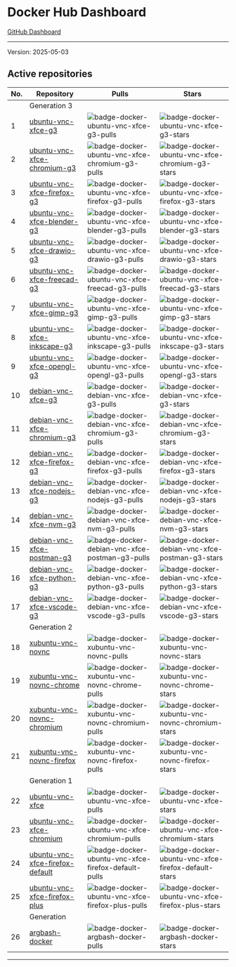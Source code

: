 # Docker Hub Dashboard

[GitHub Dashboard](https://github.com/accetto/dashboard/blob/master/github-dashboard.md)

****

Version: 2025-05-03

## Active repositories

|No.| Repository | Pulls | Stars |
|---|----------- | ----- | ----- |
|   | Generation 3 | | |
| 1 | [ubuntu-vnc-xfce-g3](https://hub.docker.com/r/accetto/ubuntu-vnc-xfce-g3) | ![badge-docker-ubuntu-vnc-xfce-g3-pulls][badge-docker-ubuntu-vnc-xfce-g3-pulls] | ![badge-docker-ubuntu-vnc-xfce-g3-stars][badge-docker-ubuntu-vnc-xfce-g3-stars] |
| 2 | [ubuntu-vnc-xfce-chromium-g3](https://hub.docker.com/r/accetto/ubuntu-vnc-xfce-chromium-g3) | ![badge-docker-ubuntu-vnc-xfce-chromium-g3-pulls][badge-docker-ubuntu-vnc-xfce-chromium-g3-pulls] | ![badge-docker-ubuntu-vnc-xfce-chromium-g3-stars][badge-docker-ubuntu-vnc-xfce-chromium-g3-stars] |
| 3 | [ubuntu-vnc-xfce-firefox-g3](https://hub.docker.com/r/accetto/ubuntu-vnc-xfce-firefox-g3) | ![badge-docker-ubuntu-vnc-xfce-firefox-g3-pulls][badge-docker-ubuntu-vnc-xfce-firefox-g3-pulls] | ![badge-docker-ubuntu-vnc-xfce-firefox-g3-stars][badge-docker-ubuntu-vnc-xfce-firefox-g3-stars] |
| 4 | [ubuntu-vnc-xfce-blender-g3](https://hub.docker.com/r/accetto/ubuntu-vnc-xfce-blender-g3) | ![badge-docker-ubuntu-vnc-xfce-blender-g3-pulls][badge-docker-ubuntu-vnc-xfce-blender-g3-pulls] | ![badge-docker-ubuntu-vnc-xfce-blender-g3-stars][badge-docker-ubuntu-vnc-xfce-blender-g3-stars] |
| 5 | [ubuntu-vnc-xfce-drawio-g3](https://hub.docker.com/r/accetto/ubuntu-vnc-xfce-drawio-g3) | ![badge-docker-ubuntu-vnc-xfce-drawio-g3-pulls][badge-docker-ubuntu-vnc-xfce-drawio-g3-pulls] | ![badge-docker-ubuntu-vnc-xfce-drawio-g3-stars][badge-docker-ubuntu-vnc-xfce-drawio-g3-stars] |
| 6 | [ubuntu-vnc-xfce-freecad-g3](https://hub.docker.com/r/accetto/ubuntu-vnc-xfce-freecad-g3) | ![badge-docker-ubuntu-vnc-xfce-freecad-g3-pulls][badge-docker-ubuntu-vnc-xfce-freecad-g3-pulls] | ![badge-docker-ubuntu-vnc-xfce-freecad-g3-stars][badge-docker-ubuntu-vnc-xfce-freecad-g3-stars] |
| 7 | [ubuntu-vnc-xfce-gimp-g3](https://hub.docker.com/r/accetto/ubuntu-vnc-xfce-gimp-g3) | ![badge-docker-ubuntu-vnc-xfce-gimp-g3-pulls][badge-docker-ubuntu-vnc-xfce-gimp-g3-pulls] | ![badge-docker-ubuntu-vnc-xfce-gimp-g3-stars][badge-docker-ubuntu-vnc-xfce-gimp-g3-stars] |
| 8 | [ubuntu-vnc-xfce-inkscape-g3](https://hub.docker.com/r/accetto/ubuntu-vnc-xfce-inkscape-g3) | ![badge-docker-ubuntu-vnc-xfce-inkscape-g3-pulls][badge-docker-ubuntu-vnc-xfce-inkscape-g3-pulls] | ![badge-docker-ubuntu-vnc-xfce-inkscape-g3-stars][badge-docker-ubuntu-vnc-xfce-inkscape-g3-stars] |
| 9 | [ubuntu-vnc-xfce-opengl-g3](https://hub.docker.com/r/accetto/ubuntu-vnc-xfce-opengl-g3) | ![badge-docker-ubuntu-vnc-xfce-opengl-g3-pulls][badge-docker-ubuntu-vnc-xfce-opengl-g3-pulls] | ![badge-docker-ubuntu-vnc-xfce-opengl-g3-stars][badge-docker-ubuntu-vnc-xfce-opengl-g3-stars] |
| 10 | [debian-vnc-xfce-g3](https://hub.docker.com/r/accetto/debian-vnc-xfce-g3) | ![badge-docker-debian-vnc-xfce-g3-pulls][badge-docker-debian-vnc-xfce-g3-pulls] | ![badge-docker-debian-vnc-xfce-g3-stars][badge-docker-debian-vnc-xfce-g3-stars] |
| 11 | [debian-vnc-xfce-chromium-g3](https://hub.docker.com/r/accetto/debian-vnc-xfce-chromium-g3) | ![badge-docker-debian-vnc-xfce-chromium-g3-pulls][badge-docker-debian-vnc-xfce-chromium-g3-pulls] | ![badge-docker-debian-vnc-xfce-chromium-g3-stars][badge-docker-debian-vnc-xfce-chromium-g3-stars] |
| 12 | [debian-vnc-xfce-firefox-g3](https://hub.docker.com/r/accetto/debian-vnc-xfce-firefox-g3) | ![badge-docker-debian-vnc-xfce-firefox-g3-pulls][badge-docker-debian-vnc-xfce-firefox-g3-pulls] | ![badge-docker-debian-vnc-xfce-firefox-g3-stars][badge-docker-debian-vnc-xfce-firefox-g3-stars] |
| 13 | [debian-vnc-xfce-nodejs-g3](https://hub.docker.com/r/accetto/debian-vnc-xfce-nodejs-g3) | ![badge-docker-debian-vnc-xfce-nodejs-g3-pulls][badge-docker-debian-vnc-xfce-nodejs-g3-pulls] | ![badge-docker-debian-vnc-xfce-nodejs-g3-stars][badge-docker-debian-vnc-xfce-nodejs-g3-stars] |
| 14 | [debian-vnc-xfce-nvm-g3](https://hub.docker.com/r/accetto/debian-vnc-xfce-nvm-g3) | ![badge-docker-debian-vnc-xfce-nvm-g3-pulls][badge-docker-debian-vnc-xfce-nvm-g3-pulls] | ![badge-docker-debian-vnc-xfce-nvm-g3-stars][badge-docker-debian-vnc-xfce-nvm-g3-stars] |
| 15 | [debian-vnc-xfce-postman-g3](https://hub.docker.com/r/accetto/debian-vnc-xfce-postman-g3) | ![badge-docker-debian-vnc-xfce-postman-g3-pulls][badge-docker-debian-vnc-xfce-postman-g3-pulls] | ![badge-docker-debian-vnc-xfce-postman-g3-stars][badge-docker-debian-vnc-xfce-postman-g3-stars] |
| 16 | [debian-vnc-xfce-python-g3](https://hub.docker.com/r/accetto/debian-vnc-xfce-python-g3) | ![badge-docker-debian-vnc-xfce-python-g3-pulls][badge-docker-debian-vnc-xfce-python-g3-pulls] | ![badge-docker-debian-vnc-xfce-python-g3-stars][badge-docker-debian-vnc-xfce-python-g3-stars] |
| 17 | [debian-vnc-xfce-vscode-g3](https://hub.docker.com/r/accetto/debian-vnc-xfce-vscode-g3) | ![badge-docker-debian-vnc-xfce-vscode-g3-pulls][badge-docker-debian-vnc-xfce-vscode-g3-pulls] | ![badge-docker-debian-vnc-xfce-vscode-g3-stars][badge-docker-debian-vnc-xfce-vscode-g3-stars] |
|   | Generation 2 | | |
| 18 | [xubuntu-vnc-novnc](https://hub.docker.com/r/accetto/xubuntu-vnc-novnc) | ![badge-docker-xubuntu-vnc-novnc-pulls][badge-docker-xubuntu-vnc-novnc-pulls] | ![badge-docker-xubuntu-vnc-novnc-stars][badge-docker-xubuntu-vnc-novnc-stars] |
| 19 | [xubuntu-vnc-novnc-chrome](https://hub.docker.com/r/accetto/xubuntu-vnc-novnc-chrome) | ![badge-docker-xubuntu-vnc-novnc-chrome-pulls][badge-docker-xubuntu-vnc-novnc-chrome-pulls] | ![badge-docker-xubuntu-vnc-novnc-chrome-stars][badge-docker-xubuntu-vnc-novnc-chrome-stars] |
| 20 | [xubuntu-vnc-novnc-chromium](https://hub.docker.com/r/accetto/xubuntu-vnc-novnc-chromium) | ![badge-docker-xubuntu-vnc-novnc-chromium-pulls][badge-docker-xubuntu-vnc-novnc-chromium-pulls] | ![badge-docker-xubuntu-vnc-novnc-chromium-stars][badge-docker-xubuntu-vnc-novnc-chromium-stars] |
| 21 | [xubuntu-vnc-novnc-firefox](https://hub.docker.com/r/accetto/xubuntu-vnc-novnc-firefox) | ![badge-docker-xubuntu-vnc-novnc-firefox-pulls][badge-docker-xubuntu-vnc-novnc-firefox-pulls] | ![badge-docker-xubuntu-vnc-novnc-firefox-stars][badge-docker-xubuntu-vnc-novnc-firefox-stars] |
|   | Generation 1 | | |
| 22 | [ubuntu-vnc-xfce](https://hub.docker.com/r/accetto/ubuntu-vnc-xfce) | ![badge-docker-ubuntu-vnc-xfce-pulls][badge-docker-ubuntu-vnc-xfce-pulls] | ![badge-docker-ubuntu-vnc-xfce-stars][badge-docker-ubuntu-vnc-xfce-stars] |
| 23 | [ubuntu-vnc-xfce-chromium](https://hub.docker.com/r/accetto/ubuntu-vnc-xfce-chromium) | ![badge-docker-ubuntu-vnc-xfce-chromium-pulls][badge-docker-ubuntu-vnc-xfce-chromium-pulls] | ![badge-docker-ubuntu-vnc-xfce-chromium-stars][badge-docker-ubuntu-vnc-xfce-chromium-stars] |
| 24 | [ubuntu-vnc-xfce-firefox-default](https://hub.docker.com/r/accetto/ubuntu-vnc-xfce-firefox-default) | ![badge-docker-ubuntu-vnc-xfce-firefox-default-pulls][badge-docker-ubuntu-vnc-xfce-firefox-default-pulls] | ![badge-docker-ubuntu-vnc-xfce-firefox-default-stars][badge-docker-ubuntu-vnc-xfce-firefox-default-stars] |
| 25 | [ubuntu-vnc-xfce-firefox-plus](https://hub.docker.com/r/accetto/ubuntu-vnc-xfce-firefox-plus) | ![badge-docker-ubuntu-vnc-xfce-firefox-plus-pulls][badge-docker-ubuntu-vnc-xfce-firefox-plus-pulls] | ![badge-docker-ubuntu-vnc-xfce-firefox-plus-stars][badge-docker-ubuntu-vnc-xfce-firefox-plus-stars] |
|   | Generation | | |
| 26 | [argbash-docker](https://hub.docker.com/r/accetto/argbash-docker) | ![badge-docker-argbash-docker-pulls][badge-docker-argbash-docker-pulls] | ![badge-docker-argbash-docker-stars][badge-docker-argbash-docker-stars] |

****

[badge-docker-ubuntu-vnc-xfce-g3-pulls]: https://img.shields.io/docker/pulls/accetto/ubuntu-vnc-xfce-g3
[badge-docker-ubuntu-vnc-xfce-g3-stars]: https://img.shields.io/docker/stars/accetto/ubuntu-vnc-xfce-g3

[badge-docker-ubuntu-vnc-xfce-chromium-g3-pulls]: https://img.shields.io/docker/pulls/accetto/ubuntu-vnc-xfce-chromium-g3
[badge-docker-ubuntu-vnc-xfce-chromium-g3-stars]: https://img.shields.io/docker/stars/accetto/ubuntu-vnc-xfce-chromium-g3

[badge-docker-ubuntu-vnc-xfce-firefox-g3-pulls]: https://img.shields.io/docker/pulls/accetto/ubuntu-vnc-xfce-firefox-g3
[badge-docker-ubuntu-vnc-xfce-firefox-g3-stars]: https://img.shields.io/docker/stars/accetto/ubuntu-vnc-xfce-firefox-g3

[badge-docker-ubuntu-vnc-xfce-blender-g3-pulls]: https://img.shields.io/docker/pulls/accetto/ubuntu-vnc-xfce-blender-g3
[badge-docker-ubuntu-vnc-xfce-blender-g3-stars]: https://img.shields.io/docker/stars/accetto/ubuntu-vnc-xfce-blender-g3

[badge-docker-ubuntu-vnc-xfce-drawio-g3-pulls]: https://img.shields.io/docker/pulls/accetto/ubuntu-vnc-xfce-drawio-g3
[badge-docker-ubuntu-vnc-xfce-drawio-g3-stars]: https://img.shields.io/docker/stars/accetto/ubuntu-vnc-xfce-drawio-g3

[badge-docker-ubuntu-vnc-xfce-freecad-g3-pulls]: https://img.shields.io/docker/pulls/accetto/ubuntu-vnc-xfce-freecad-g3
[badge-docker-ubuntu-vnc-xfce-freecad-g3-stars]: https://img.shields.io/docker/stars/accetto/ubuntu-vnc-xfce-freecad-g3

[badge-docker-ubuntu-vnc-xfce-gimp-g3-pulls]: https://img.shields.io/docker/pulls/accetto/ubuntu-vnc-xfce-gimp-g3
[badge-docker-ubuntu-vnc-xfce-gimp-g3-stars]: https://img.shields.io/docker/stars/accetto/ubuntu-vnc-xfce-gimp-g3

[badge-docker-ubuntu-vnc-xfce-inkscape-g3-pulls]: https://img.shields.io/docker/pulls/accetto/ubuntu-vnc-xfce-inkscape-g3
[badge-docker-ubuntu-vnc-xfce-inkscape-g3-stars]: https://img.shields.io/docker/stars/accetto/ubuntu-vnc-xfce-inkscape-g3

[badge-docker-ubuntu-vnc-xfce-opengl-g3-pulls]: https://img.shields.io/docker/pulls/accetto/ubuntu-vnc-xfce-opengl-g3
[badge-docker-ubuntu-vnc-xfce-opengl-g3-stars]: https://img.shields.io/docker/stars/accetto/ubuntu-vnc-xfce-opengl-g3

[badge-docker-debian-vnc-xfce-g3-pulls]: https://img.shields.io/docker/pulls/accetto/debian-vnc-xfce-g3
[badge-docker-debian-vnc-xfce-g3-stars]: https://img.shields.io/docker/stars/accetto/debian-vnc-xfce-g3

[badge-docker-debian-vnc-xfce-chromium-g3-pulls]: https://img.shields.io/docker/pulls/accetto/debian-vnc-xfce-chromium-g3
[badge-docker-debian-vnc-xfce-chromium-g3-stars]: https://img.shields.io/docker/stars/accetto/debian-vnc-xfce-chromium-g3

[badge-docker-debian-vnc-xfce-firefox-g3-pulls]: https://img.shields.io/docker/pulls/accetto/debian-vnc-xfce-firefox-g3
[badge-docker-debian-vnc-xfce-firefox-g3-stars]: https://img.shields.io/docker/stars/accetto/debian-vnc-xfce-firefox-g3

[badge-docker-debian-vnc-xfce-nodejs-g3-pulls]: https://img.shields.io/docker/pulls/accetto/debian-vnc-xfce-nodejs-g3
[badge-docker-debian-vnc-xfce-nodejs-g3-stars]: https://img.shields.io/docker/stars/accetto/debian-vnc-xfce-nodejs-g3

[badge-docker-debian-vnc-xfce-nvm-g3-pulls]: https://img.shields.io/docker/pulls/accetto/debian-vnc-xfce-nvm-g3
[badge-docker-debian-vnc-xfce-nvm-g3-stars]: https://img.shields.io/docker/stars/accetto/debian-vnc-xfce-nvm-g3

[badge-docker-debian-vnc-xfce-postman-g3-pulls]: https://img.shields.io/docker/pulls/accetto/debian-vnc-xfce-postman-g3
[badge-docker-debian-vnc-xfce-postman-g3-stars]: https://img.shields.io/docker/stars/accetto/debian-vnc-xfce-postman-g3

[badge-docker-debian-vnc-xfce-python-g3-pulls]: https://img.shields.io/docker/pulls/accetto/debian-vnc-xfce-python-g3
[badge-docker-debian-vnc-xfce-python-g3-stars]: https://img.shields.io/docker/stars/accetto/debian-vnc-xfce-python-g3

[badge-docker-debian-vnc-xfce-vscode-g3-pulls]: https://img.shields.io/docker/pulls/accetto/debian-vnc-xfce-vscode-g3
[badge-docker-debian-vnc-xfce-vscode-g3-stars]: https://img.shields.io/docker/stars/accetto/debian-vnc-xfce-vscode-g3

[badge-docker-xubuntu-vnc-novnc-pulls]: https://img.shields.io/docker/pulls/accetto/xubuntu-vnc-novnc
[badge-docker-xubuntu-vnc-novnc-stars]: https://img.shields.io/docker/stars/accetto/xubuntu-vnc-novnc

[badge-docker-xubuntu-vnc-novnc-chrome-pulls]: https://img.shields.io/docker/pulls/accetto/xubuntu-vnc-novnc-chrome
[badge-docker-xubuntu-vnc-novnc-chrome-stars]: https://img.shields.io/docker/stars/accetto/xubuntu-vnc-novnc-chrome

[badge-docker-xubuntu-vnc-novnc-chromium-pulls]: https://img.shields.io/docker/pulls/accetto/xubuntu-vnc-novnc-chromium
[badge-docker-xubuntu-vnc-novnc-chromium-stars]: https://img.shields.io/docker/stars/accetto/xubuntu-vnc-novnc-chromium

[badge-docker-xubuntu-vnc-novnc-firefox-pulls]: https://img.shields.io/docker/pulls/accetto/xubuntu-vnc-novnc-firefox
[badge-docker-xubuntu-vnc-novnc-firefox-stars]: https://img.shields.io/docker/stars/accetto/xubuntu-vnc-novnc-firefox

[badge-docker-ubuntu-vnc-xfce-pulls]: https://img.shields.io/docker/pulls/accetto/ubuntu-vnc-xfce
[badge-docker-ubuntu-vnc-xfce-stars]: https://img.shields.io/docker/stars/accetto/ubuntu-vnc-xfce

[badge-docker-ubuntu-vnc-xfce-chromium-pulls]: https://img.shields.io/docker/pulls/accetto/ubuntu-vnc-xfce-chromium
[badge-docker-ubuntu-vnc-xfce-chromium-stars]: https://img.shields.io/docker/stars/accetto/ubuntu-vnc-xfce-chromium

[badge-docker-ubuntu-vnc-xfce-firefox-default-pulls]: https://img.shields.io/docker/pulls/accetto/ubuntu-vnc-xfce-firefox-default
[badge-docker-ubuntu-vnc-xfce-firefox-default-stars]: https://img.shields.io/docker/stars/accetto/ubuntu-vnc-xfce-firefox-default

[badge-docker-ubuntu-vnc-xfce-firefox-plus-pulls]: https://img.shields.io/docker/pulls/accetto/ubuntu-vnc-xfce-firefox-plus
[badge-docker-ubuntu-vnc-xfce-firefox-plus-stars]: https://img.shields.io/docker/stars/accetto/ubuntu-vnc-xfce-firefox-plus

[badge-docker-argbash-docker-pulls]: https://img.shields.io/docker/pulls/accetto/argbash-docker
[badge-docker-argbash-docker-stars]: https://img.shields.io/docker/stars/accetto/argbash-docker
